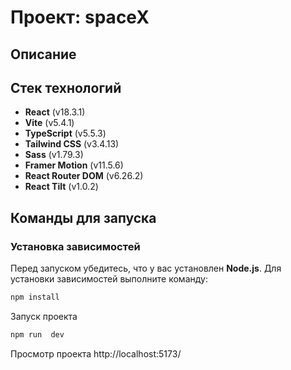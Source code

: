 # 
 
# Проект: spaceX

## Описание


## Стек технологий

- **React** (v18.3.1)
- **Vite** (v5.4.1)
- **TypeScript** (v5.5.3)
- **Tailwind CSS** (v3.4.13)
- **Sass** (v1.79.3)
- **Framer Motion** (v11.5.6)
- **React Router DOM** (v6.26.2)
- **React Tilt** (v1.0.2)

## Команды для запуска

### Установка зависимостей

Перед запуском убедитесь, что у вас установлен **Node.js**. Для установки зависимостей выполните команду:

```bash
npm install
```
Запуск проекта
```bash
npm run  dev
```

Просмотр проекта http://localhost:5173/
